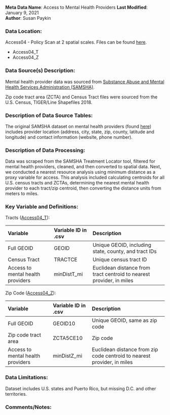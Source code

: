 **Meta Data Name**: Access to Mental Health Providers
**Last Modified**: January 9, 2021  
**Author**: Susan Paykin  

### Data Location: 
Access04 - Policy Scan at 2 spatial scales. Files can be found [here](https://github.com/GeoDaCenter/opioid-policy-scan/tree/master/Policy_Scan/data_final).
* Access04_T  
* Access04_Z  

### Data Source(s) Description:  
Mental health provider data was sourced from [Substance Abuse and Mental Health Services Administration (SAMSHA)](https://findtreatment.samhsa.gov/locator). 

Zip code tract area (ZCTA) and Census Tract files were sourced from the U.S. Census, TIGER/Line Shapefiles 2018. 

### Description of Data Source Tables: 
The original SAMSHA dataset on mental health providers (found [here](https://github.com/GeoDaCenter/opioid-policy-scan/tree/master/Policy_Scan/data_raw/mentalhealth_clean.csv)) includes provider location (address, city, state, zip, county, latitude and longitude) and contact information (website, phone number).

### Description of Data Processing: 
Data was scraped from the SAMSHA Treatment Locator tool, filtered for mental health providers, cleaned, and then converted to spatial data. Next, we conducted a nearest resource analysis using minimum distance as a proxy variable for access. This analysis included calculating centroids for all U.S. census tracts and ZCTAs, determining the nearest mental health provider to each tract/zip centroid, then converting the distance units from meters to miles.

### Key Variable and Definitions:

Tracts ([Access04_T](https://github.com/GeoDaCenter/opioid-policy-scan/tree/master/Policy_Scan/data_final)):

| Variable | Variable ID in .csv | Description |
|:---------|:--------------------|:------------|
| Full GEOID | GEOID | Unique GEOID, including state, county, and tract IDs |
| Census Tract | TRACTCE | Unique census tract ID |
| Access to mental health providers | minDistT_mi | Euclidean distance from tract centroid to nearest provider, in miles |

Zip Code ([Access04_Z](https://github.com/GeoDaCenter/opioid-policy-scan/tree/master/Policy_Scan/data_final)):

| Variable | Variable ID in .csv | Description |
|:---------|:--------------------|:------------|
| Full GEOID | GEOID10 | Unique GEOID, same as zip code |
| Zip code tract area | ZCTA5CE10 | Zip code |
| Access to mental health providers | minDistZ_mi | Euclidean distance from zip code centroid to nearest provider, in miles |

### Data Limitations:
Dataset includes U.S. states and Puerto Rico, but missing D.C. and other territories. 

### Comments/Notes:
